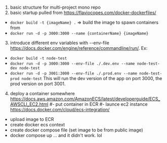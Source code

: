 1. basic structure for multi-project mono repo
2. basic startup pulled from https://flaviocopes.com/docker-dockerfiles/
- `docker build -t {imageName} .` => build the image to spawn containers from
- `docker run -d -p 3000:3000 --name {containerName} {imageName}`
3. introduce different env variables with --env-file https://docs.docker.com/engine/reference/commandline/run/. Ex:
- `docker build -t node-test`
- `docker run -d -p 3000:3000 --env-file ./.dev.env --name node-test-dev node-test`
- `docker run -d -p 3001:3000 --env-file ./.prod.env --name node-test-prod node-test`
This will run the dev version of the app on port 3000, the prod version on port 3001.
4. deploy a container somewhere https://docs.aws.amazon.com/AmazonECS/latest/developerguide/ECS_AWSCLI_EC2.html
#- put container in ECR
#- launce ec2 instance
https://docs.docker.com/cloud/ecs-integration/
- upload image to ECR
- create docker ecs context
- create docker compose file (set image to be from public image)
- docker compose up
... and it didn't work. lol 